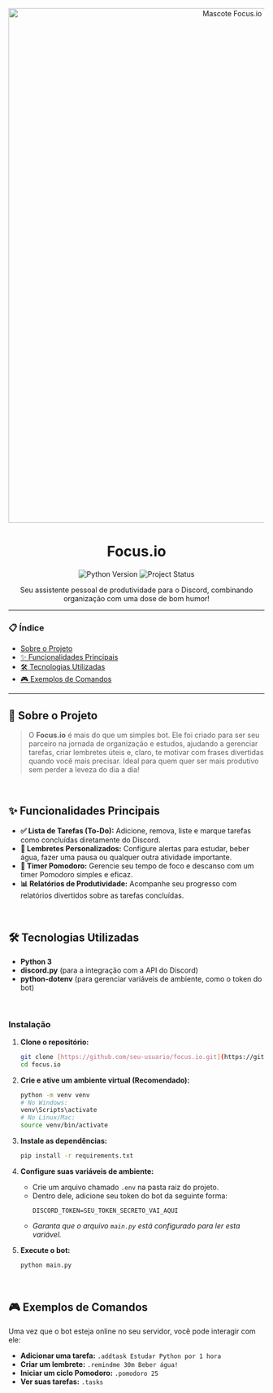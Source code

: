 <p align="center">

  <img width="865" height="1011" alt="Mascote Focus.io" src="https://github.com/user-attachments/assets/65c370e9-f92c-4821-8046-68329634f304" />
</p>

<h1 align="center">Focus.io</h1>

<p align="center">
  <img src="https://img.shields.io/badge/Python-3.8+-blue.svg" alt="Python Version">
  <img src="https://img.shields.io/badge/Status-Em%20Desenvolvimento-yellow" alt="Project Status">
</p>

<p align="center">
  Seu assistente pessoal de produtividade para o Discord, combinando organização com uma dose de bom humor!
</p>

---

### 📋 Índice

- [Sobre o Projeto](#-sobre-o-projeto)
- [✨ Funcionalidades Principais](#-funcionalidades-principais)
- [🛠️ Tecnologias Utilizadas](#️-tecnologias-utilizadas)
- [🎮 Exemplos de Comandos](#-exemplos-de-comandos)

---

## 🤖 Sobre o Projeto

> O **Focus.io** é mais do que um simples bot. Ele foi criado para ser seu parceiro na jornada de organização e estudos, ajudando a gerenciar tarefas, criar lembretes úteis e, claro, te motivar com frases divertidas quando você mais precisar. Ideal para quem quer ser mais produtivo sem perder a leveza do dia a dia!

<br>

## ✨ Funcionalidades Principais

- **✅ Lista de Tarefas (To-Do):** Adicione, remova, liste e marque tarefas como concluídas diretamente do Discord.
- **🔔 Lembretes Personalizados:** Configure alertas para estudar, beber água, fazer uma pausa ou qualquer outra atividade importante.
- **🍅 Timer Pomodoro:** Gerencie seu tempo de foco e descanso com um timer Pomodoro simples e eficaz.
- **📊 Relatórios de Produtividade:** Acompanhe seu progresso com relatórios divertidos sobre as tarefas concluídas.

<br>

## 🛠️ Tecnologias Utilizadas

- **Python 3**
- **discord.py** (para a integração com a API do Discord)
- **python-dotenv** (para gerenciar variáveis de ambiente, como o token do bot)

<br>

### Instalação

1.  **Clone o repositório:**
    ```bash
    git clone [https://github.com/seu-usuario/focus.io.git](https://github.com/seu-usuario/focus.io.git)
    cd focus.io
    ```

2.  **Crie e ative um ambiente virtual (Recomendado):**
    ```bash
    python -m venv venv
    # No Windows:
    venv\Scripts\activate
    # No Linux/Mac:
    source venv/bin/activate
    ```

3.  **Instale as dependências:**
    ```bash
    pip install -r requirements.txt
    ```

4.  **Configure suas variáveis de ambiente:**
    - Crie um arquivo chamado `.env` na pasta raiz do projeto.
    - Dentro dele, adicione seu token do bot da seguinte forma:
      ```
      DISCORD_TOKEN=SEU_TOKEN_SECRETO_VAI_AQUI
      ```
    - *Garanta que o arquivo `main.py` está configurado para ler esta variável.*

5.  **Execute o bot:**
    ```bash
    python main.py
    ```

<br>

## 🎮 Exemplos de Comandos

Uma vez que o bot esteja online no seu servidor, você pode interagir com ele:

-   **Adicionar uma tarefa:** `.addtask Estudar Python por 1 hora`
-   **Criar um lembrete:** `.remindme 30m Beber água!`
-   **Iniciar um ciclo Pomodoro:** `.pomodoro 25`
-   **Ver suas tarefas:** `.tasks`

<br>
